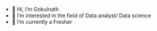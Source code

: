 - 👋 Hi, I’m Gokulnath
- 👀 I’m interested in the field of Data analyst/ Data science
- 🌱 I’m currently a Fresher
